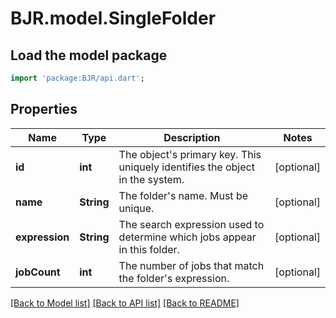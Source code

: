 # BJR.model.SingleFolder

## Load the model package
```dart
import 'package:BJR/api.dart';
```

## Properties
Name | Type | Description | Notes
------------ | ------------- | ------------- | -------------
**id** | **int** | The object's primary key. This uniquely identifies the object in the system. | [optional] 
**name** | **String** | The folder's name. Must be unique. | [optional] 
**expression** | **String** | The search expression used to determine which jobs appear in this folder. | [optional] 
**jobCount** | **int** | The number of jobs that match the folder's expression. | [optional] 

[[Back to Model list]](../README.md#documentation-for-models) [[Back to API list]](../README.md#documentation-for-api-endpoints) [[Back to README]](../README.md)


